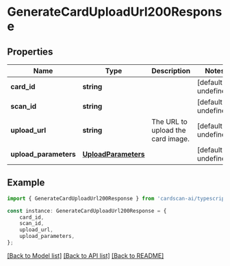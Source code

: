 # GenerateCardUploadUrl200Response


## Properties

Name | Type | Description | Notes
------------ | ------------- | ------------- | -------------
**card_id** | **string** |  | [default to undefined]
**scan_id** | **string** |  | [default to undefined]
**upload_url** | **string** | The URL to upload the card image. | [default to undefined]
**upload_parameters** | [**UploadParameters**](UploadParameters.md) |  | [default to undefined]

## Example

```typescript
import { GenerateCardUploadUrl200Response } from 'cardscan-ai/typescript';

const instance: GenerateCardUploadUrl200Response = {
    card_id,
    scan_id,
    upload_url,
    upload_parameters,
};
```

[[Back to Model list]](../README.md#documentation-for-models) [[Back to API list]](../README.md#documentation-for-api-endpoints) [[Back to README]](../README.md)
